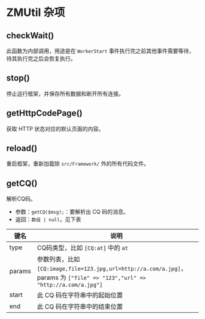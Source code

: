 # ZMUtil 杂项

## checkWait()

此函数为内部调用，用途是在 `WorkerStart` 事件执行完之前其他事件需要等待，待其执行完之后会恢复执行。

## stop()

停止运行框架，并保存所有数据和断开所有连接。

## getHttpCodePage()

获取 HTTP 状态对应的默认页面的内容。

## reload()

重启框架，重新加载除 `src/Framework/` 外的所有代码文件。

## getCQ()

解析CQ码。

- 参数：`getCQ($msg);`：要解析出 CQ 码的消息。
- 返回：`数组 | null`，见下表

| 键名   | 说明                                                         |
| ------ | ------------------------------------------------------------ |
| type   | CQ码类型，比如 `[CQ:at]` 中的 `at`                           |
| params | 参数列表，比如 `[CQ:image,file=123.jpg,url=http://a.com/a.jpg]`，params 为  `["file" => "123","url" => "http://a.com/a.jpg"]` |
| start  | 此 CQ 码在字符串中的起始位置                                 |
| end    | 此 CQ 码在字符串中的结束位置                                 |

